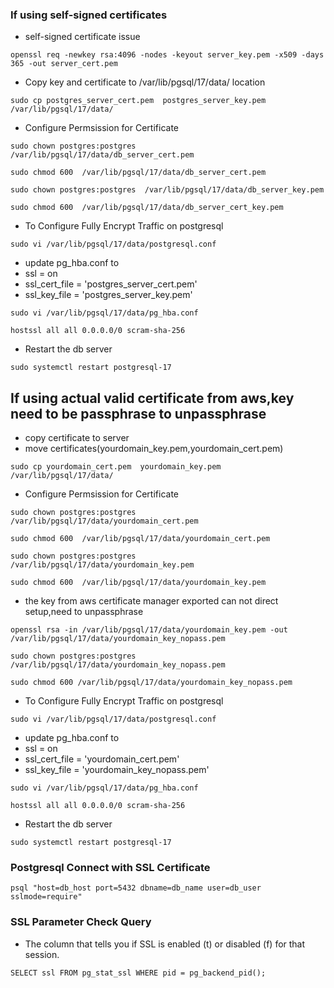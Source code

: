 ### If using self-signed certificates
- self-signed certificate issue
```
openssl req -newkey rsa:4096 -nodes -keyout server_key.pem -x509 -days 365 -out server_cert.pem
```
- Copy key and certificate to /var/lib/pgsql/17/data/ location
```
sudo cp postgres_server_cert.pem  postgres_server_key.pem  /var/lib/pgsql/17/data/
```
- Configure Permsission for Certificate
```
sudo chown postgres:postgres  /var/lib/pgsql/17/data/db_server_cert.pem
```
```
sudo chmod 600  /var/lib/pgsql/17/data/db_server_cert.pem
```
```
sudo chown postgres:postgres  /var/lib/pgsql/17/data/db_server_key.pem
```
```
sudo chmod 600  /var/lib/pgsql/17/data/db_server_cert_key.pem
```
- To Configure Fully Encrypt Traffic on postgresql
```
sudo vi /var/lib/pgsql/17/data/postgresql.conf
```
- update pg_hba.conf to
 - ssl = on
 - ssl_cert_file = 'postgres_server_cert.pem'
 - ssl_key_file = 'postgres_server_key.pem'
```
sudo vi /var/lib/pgsql/17/data/pg_hba.conf
```
```
hostssl all all 0.0.0.0/0 scram-sha-256
```
- Restart the db server
```
sudo systemctl restart postgresql-17
```



## If using actual valid certificate from aws,key need to be passphrase to unpassphrase
- copy certificate to server
- move certificates(yourdomain_key.pem,yourdomain_cert.pem)
```
sudo cp yourdomain_cert.pem  yourdomain_key.pem  /var/lib/pgsql/17/data/
```
- Configure Permsission for Certificate
```
sudo chown postgres:postgres  /var/lib/pgsql/17/data/yourdomain_cert.pem
```
```
sudo chmod 600  /var/lib/pgsql/17/data/yourdomain_cert.pem
```
```
sudo chown postgres:postgres  /var/lib/pgsql/17/data/yourdomain_key.pem
```
```
sudo chmod 600  /var/lib/pgsql/17/data/yourdomain_key.pem
```
- the key from aws certificate manager exported can not direct setup,need to unpassphrase
```
openssl rsa -in /var/lib/pgsql/17/data/yourdomain_key.pem -out /var/lib/pgsql/17/data/yourdomain_key_nopass.pem
```
```
sudo chown postgres:postgres  /var/lib/pgsql/17/data/yourdomain_key_nopass.pem
```
```
sudo chmod 600 /var/lib/pgsql/17/data/yourdomain_key_nopass.pem
```
- To Configure Fully Encrypt Traffic on postgresql
```
sudo vi /var/lib/pgsql/17/data/postgresql.conf
```
- update pg_hba.conf to
 - ssl = on
 - ssl_cert_file = 'yourdomain_cert.pem'
 - ssl_key_file = 'yourdomain_key_nopass.pem'
```
sudo vi /var/lib/pgsql/17/data/pg_hba.conf
```
```
hostssl all all 0.0.0.0/0 scram-sha-256
```
- Restart the db server
```
sudo systemctl restart postgresql-17
```

### Postgresql Connect with SSL Certificate
```
psql "host=db_host port=5432 dbname=db_name user=db_user sslmode=require"
```

### SSL Parameter Check Query
- The column that tells you if SSL is enabled (t) or disabled (f) for that session.
```
SELECT ssl FROM pg_stat_ssl WHERE pid = pg_backend_pid();
```

